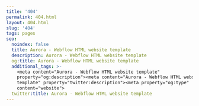 ```yaml
---
title: '404'
permalink: 404.html
layout: 404.html
slug: '404'
tags: pages
seo:
  noindex: false
  title: Aurora - Webflow HTML website template
  description: Aurora - Webflow HTML website template
  og:title: Aurora - Webflow HTML website template
  additional_tags: >-
    <meta content="Aurora - Webflow HTML website template"
    property="og:description"><meta content="Aurora - Webflow HTML website
    template" property="twitter:description"><meta property="og:type"
    content="website">
  twitter:title: Aurora - Webflow HTML website template
---
```



